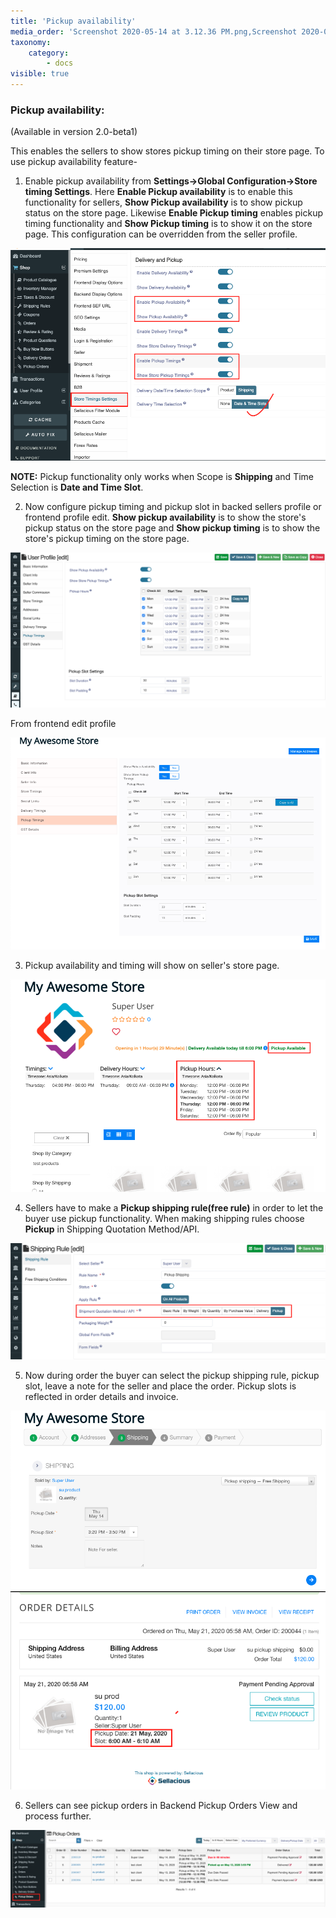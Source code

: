 ```yaml
---
title: 'Pickup availability'
media_order: 'Screenshot 2020-05-14 at 3.12.36 PM.png,Screenshot 2020-05-14 at 2.46.24 PM.png,Screenshot 2020-05-14 at 3.07.07 PM.png,Screenshot 2020-05-14 at 2.48.40 PM.png,Screenshot 2020-05-14 at 2.52.43 PM.png,Screenshot 2020-05-14 at 2.59.22 PM.png,Screenshot 2020-05-21 at 11.28.33 AM.png,Screenshot 2020-05-14 at 3.02.49 PM.png'
taxonomy:
    category:
        - docs
visible: true
---
```


### Pickup availability:
(Available in version 2.0-beta1)

This enables the sellers to show stores pickup timing on their store page. To use pickup availability feature-

1. Enable pickup availability from **Settings->Global Configuration->Store timing Settings**. Here **Enable Pickup availability** is to enable this functionality for sellers, **Show Pickup availability** is to show pickup status on the store page. Likewise **Enable Pickup timing** enables pickup timing functionality and **Show Pickup timing** is to show it on the store page. This configuration can be overridden from the seller profile.

![](Screenshot%202020-05-14%20at%203.12.36%20PM.png)

**NOTE:**  Pickup functionality only works when Scope is  **Shipping**  and Time Selection is **Date and Time Slot**.

2. Now configure pickup timing and pickup slot in backed sellers profile or frontend profile edit. **Show pickup availability** is to show the store's pickup status on the store page and **Show pickup timing** is to show the store's pickup timing on the store page.

![](Screenshot%202020-05-14%20at%202.46.24%20PM.png)

From frontend edit profile 

![](Screenshot%202020-05-14%20at%203.07.07%20PM.png)

3. Pickup availability and timing will show on seller's store page.

![](Screenshot%202020-05-14%20at%202.48.40%20PM.png)

4. Sellers have to make a **Pickup shipping rule(free rule)** in order to let the buyer use pickup functionality. When making shipping rules choose **Pickup** in Shipping Quotation Method/API.

![](Screenshot%202020-05-14%20at%202.52.43%20PM.png)

5. Now during order the buyer can select the pickup shipping rule, pickup slot, leave a note for the seller and place the order. Pickup slots is reflected in order details and invoice.

![](Screenshot%202020-05-14%20at%202.59.22%20PM.png)
![](Screenshot%202020-05-21%20at%2011.28.33%20AM.png)

6. Sellers can see pickup orders in Backend Pickup Orders View and process further.

![](Screenshot%202020-05-14%20at%203.02.49%20PM.png)